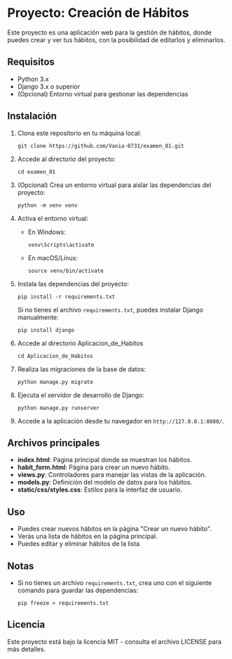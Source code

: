 
# Proyecto: Creación de Hábitos

Este proyecto es una aplicación web para la gestión de hábitos, donde puedes crear y ver tus hábitos, con la posibilidad de editarlos y eliminarlos.

## Requisitos

- Python 3.x
- Django 3.x o superior
- (Opcional) Entorno virtual para gestionar las dependencias

## Instalación

1. Clona este repositorio en tu máquina local:

   ```
   git clone https://github.com/Vania-0731/examen_01.git
   ```

2. Accede al directorio del proyecto:

   ```
   cd examen_01
   ```

3. (Opcional) Crea un entorno virtual para aislar las dependencias del proyecto:

   ```
   python -m venv venv
   ```

4. Activa el entorno virtual:

   - En Windows:

     ```
     venv\Scripts\activate
     ```

   - En macOS/Linux:

     ```
     source venv/bin/activate
     ```

5. Instala las dependencias del proyecto:

   ```
   pip install -r requirements.txt
   ```

   Si no tienes el archivo `requirements.txt`, puedes instalar Django manualmente:

   ```
   pip install django
   ```
6. Accede al directorio Aplicacion_de_Habitos

   ```
   cd Aplicacion_de_Habitos
   ```

7. Realiza las migraciones de la base de datos:

   ```
   python manage.py migrate
   ```

8. Ejecuta el servidor de desarrollo de Django:

   ```
   python manage.py runserver
   ```

8. Accede a la aplicación desde tu navegador en `http://127.0.0.1:8000/`.

## Archivos principales

- **index.html**: Página principal donde se muestran los hábitos.
- **habit_form.html**: Página para crear un nuevo hábito.
- **views.py**: Controladores para manejar las vistas de la aplicación.
- **models.py**: Definición del modelo de datos para los hábitos.
- **static/css/styles.css**: Estilos para la interfaz de usuario.

## Uso

- Puedes crear nuevos hábitos en la página "Crear un nuevo hábito".
- Verás una lista de hábitos en la página principal.
- Puedes editar y eliminar hábitos de la lista.

## Notas

- Si no tienes un archivo `requirements.txt`, crea uno con el siguiente comando para guardar las dependencias:

  ```
  pip freeze > requirements.txt
  ```

## Licencia

Este proyecto está bajo la licencia MIT - consulta el archivo LICENSE para más detalles.
